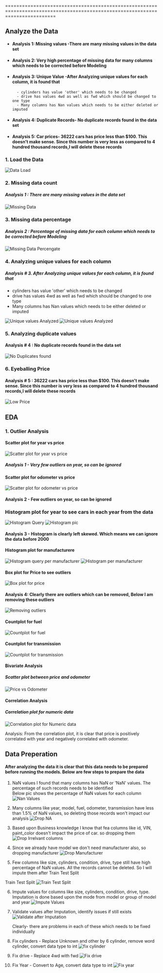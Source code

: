 

==============================================================================================================================

## Analyze the Data 

- #### Analysis 1: Missing values -There are many missing values in the data set
- #### Analysis 2: Very high percentage of missing data for many columns which needs to be corrected before Modeling
- #### Analysis 3: Unique Value -After Analyzing unique values for each column, it is found that
		- cylinders has value 'other' which needs to be changed
		- drive has values 4wd as well as fwd which should be changed to one type
		- Many columns has Nan values which needs to be either deleted or imputed 
- #### Analysis 4: Duplicate Records- No duplicate records found in the data set
- #### Analysis 5: Car prices- 36222 cars has price less than $100. This doesn't make sense. Since this number is very less as compared to 4 hundred thousand records,I will delete these records

### 1. Load the Data
![Data Load](https://github.com/viksaraw/Module-11-Pics/blob/main/Pic%201-%20Data%20Load%20.png)

### 2. Missing data count
##### Analysis 1 : There are many missing values in the data set
![Missing Data](https://github.com/viksaraw/Module-11-Pics/blob/main/Pic%202%20-%20Null%20Count.png)

### 3. Missing data percentage
##### Analysis 2 : Percentage of missing data for each column which needs to be corrected before Modeling
![Missing Data Percengate](https://github.com/viksaraw/Module-11-Pics/blob/main/Pic%203%20-%20Missing%20Data%20Percentage.png)

### 4. Analyzing unique values for each column
##### Analysis # 3. After Analyzing unique values for each column, it is found that
- cylinders has value 'other' which needs to be changed
- drive has values 4wd as well as fwd which should be changed to one type
- Many columns has Nan values which needs to be either deleted or imputed

![Unique values Analyzed](https://github.com/viksaraw/Module-11-Pics/blob/main/Pic%204%20-%20Unique%20value%20analysis.png)
![Unique values Analyzed](https://github.com/viksaraw/Module-11-Pics/blob/main/Pic%205%20Unique%20Value%20Analysis.png)

### 5. Analyzing duplicate values
#### Analysis # 4 : No duplicate records found in the data set
![No Duplicates found](https://github.com/viksaraw/Module-11-Pics/blob/main/Pic%206%20Duplicate%20Analysis.png)

### 6. Eyeballing Price
#### Analysis # 5 : 36222 cars has price less than $100. This doesn't make sense. Since this number is very less as compared to 4 hundred thousand records,I will delete these records
![Low Price](https://github.com/viksaraw/Module-11-Pics/blob/main/Pic%207%20-%20Price%20value%20less%20than%20100.png)

## EDA

### 1. Outlier Analysis
#### Scatter plot for year vs price
![Scatter plot for year vs price](https://github.com/viksaraw/Module-11-Pics/blob/main/EDA%20-1.png)
#####  Analysis 1 - Very few outliers on year, so can be ignored 

#### Scatter plot for odometer vs price
![Scatter plot for odometer vs price](https://github.com/viksaraw/Module-11-Pics/blob/main/EDA%202%20Scatter%20Plot%20-%20Odometer%20vs%20Price.png)
#### Analysis 2 - Few outliers on year, so can be ignored 

### Histogram plot for year to see cars in each year from the data
![Histogram Query](https://github.com/viksaraw/Module-11-Pics/blob/main/EDA%203%20-%20Hist%20for%20year%201.png)
![Histogram pic](https://github.com/viksaraw/Module-11-Pics/blob/main/EDA%204%20-%20Hist%20for%20year%202.png)
#### Analysis 3 - Histogram is clearly left skewed. Which means we can ignore the data before 2000

#### Histogram plot for manufacturere
![Histogram query per manufacturer](https://github.com/viksaraw/Module-11-Pics/blob/main/EDA%205%20Histogram%20query%20for%20manufacturer.png)
![Histogram per manufacturer](https://github.com/viksaraw/Module-11-Pics/blob/main/EDA%206%20Histogram%20for%20manufacturer.png)

#### Box plot for Price to see outliers
![Box plot for price](https://github.com/viksaraw/Module-11-Pics/blob/main/EDA%20-%207%20Box%20plot%20Outlier%20analysis.png)

#### Analysis 4: Clearly there are outliers which can be removed, Below I am removing these outliers
![Removing outliers](https://github.com/viksaraw/Module-11-Pics/blob/main/EDA-8%20Outlier%20removed.png)

#### Countplot for fuel
![Countplot for fuel](https://github.com/viksaraw/Module-11-Pics/blob/main/EDA-9%20Countplot%20fuel.png)

#### Countplot for transmission
![Countplot for transmission](https://github.com/viksaraw/Module-11-Pics/blob/main/EDA-10%20Countplot%20transmission.png)

#### Bivariate Analysis
##### Scatter plot between price and odometer
![Price vs Odometer](https://github.com/viksaraw/Module-11-Pics/blob/main/EDA-%2011%20Scatter%20Price%20vs%20odometer.png)

#### Correlation Analysis
##### Correlation plot for numeric data
![Correlation plot for Numeric data](https://github.com/viksaraw/Module-11-Pics/blob/main/EDA%20-12%20Correlation.png)

Analysis:  From the correlation plot, it is clear  that price is positively correlated with year and negatively correlated with odometer.

## Data Preperation
#### After analyzing the data it is clear that this data needs to be prepared before running the models. Below are few steps to prepare the data

1. NaN values
   I found that many columns has NaN or 'NaN' values. The percentage of such records needs to be identified
   <br> Below pic shows the percentage of NaN values for each column
   ![Nan Values](https://github.com/viksaraw/Module-11-Pics/blob/main/Data%20Prep%201%20-%20Percentage%20of%20NA.png)

2. Many columns like year, model, fuel, odometer, transmission have less than 1.5% of NaN values, so deleting those records won't impact our analysis
   ![Drop NA](https://github.com/viksaraw/Module-11-Pics/blob/main/Data%20Prep%202%20-%20Dropping%20na%20rows.png)

3. Based upon Business knowledge I know that fea columns like id, VIN, paint_color doesn't impact the price of car. so dropping them
   ![Drop Irrelvant columns](https://github.com/viksaraw/Module-11-Pics/blob/main/Data%20Prep%203%20-%20Drop%20irrelevant%20columns.png)
   
4. Since we already have model we don't need manufacturer also, so dropping manufacturer
   ![Drop Manufacturer](https://github.com/viksaraw/Module-11-Pics/blob/main/Data%20Prep%204-%20Drop%20Manufacturer.png)

5. Few columns like size, cylinders, condition, drive, type still have high percentage of NaN values. All the records cannot be deleted. So I will impute them after Train Test Split

Train Test Split
![Train Test Split](https://github.com/viksaraw/Module-11-Pics/blob/main/Data%20Prep%205-%20Train%20Test%20Split.png)

6. Impute values for columns like size, cylinders, condition, drive, type. Imputation is done based upon the mode from model or group of model and year
   ![Impute Values](https://github.com/viksaraw/Module-11-Pics/blob/main/Data%20Prep%206%20-%20Imputation%20by%20Model.png)

7. Validate values after Imputation, identify issues if still exists
   ![Validate after Imputation](https://github.com/viksaraw/Module-11-Pics/blob/main/Data%20Prep%207%20-%20Validate%20values.png)

   Clearly- there are problems in each of these which needs to be fixed individually

8. Fix cylinders - Replace Unknown and other by 6 cylinder, remove word cylinder, convert data type to int
   ![fix cylinder](https://github.com/viksaraw/Module-11-Pics/blob/main/Data%20Prep%208-%20Fix%20cylinders.png)

9. Fix drive - Replace 4wd with fwd
    ![Fix drive](https://github.com/viksaraw/Module-11-Pics/blob/main/Data%20Prep%209%20-%20fix%20drive.png)

10. Fix Year - Convert to Age, convert data type to int
    ![Fix year](https://github.com/viksaraw/Module-11-Pics/blob/main/Data%20Prep%2010%20-%20Year%20to%20Age.png) 

